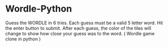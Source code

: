 # Wordle-Python
Guess the WORDLE in 6 tries.  Each guess must be a valid 5 letter word. Hit the enter button to submit.  After each guess, the color of the tiles will change to show how close your guess was to the word. ( Wordle game clone in python )
